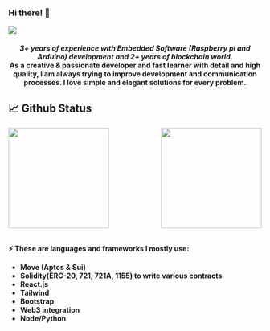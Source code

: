 ### Hi there! 👋


![](https://komarev.com/ghpvc/?username=0xAli0&color=yellow)



<h4 align="center">
  <i><b>3+ years of experience with Embedded Software (Raspberry pi and Arduino) development and 2+ years of blockchain world.</i>
<br />
As a creative & passionate developer and fast learner with detail and high quality, I am always trying to improve development and communication processes. I love simple and elegant solutions for every problem.
<br />
</h4>
  
## 📈 Github Status


<img align="" height="200px" src="https://github-readme-stats.vercel.app/api/top-langs/?username=0xAli0&exclude_repo=0xAli0.github.io,free-for-dev&layout=compact&langs_count=8&theme=radical">
<img align="right" height="200px" src="https://github-readme-stats.vercel.app/api?username=0xAli0&sshow_icons=true&theme=radical&count_private=true">

<br />
<br />

⚡ These are languages and frameworks I mostly use:

- Move (Aptos & Sui)
- Solidity(ERC-20, 721, 721A, 1155) to write various contracts
- React.js
- Tailwind
- Bootstrap
- Web3 integration
- Node/Python
